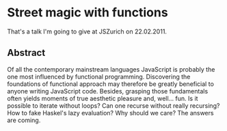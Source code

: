 # Street magic with functions

That's a talk I'm going to give at JSZurich on 22.02.2011.

## Abstract

Of all the contemporary mainstream languages JavaScript is probably the one most influenced by functional programming. Discovering the foundations of functional approach may therefore be greatly beneficial to anyone writing JavaScript code. Besides, grasping those fundamentals often yields moments of true aesthetic pleasure and, well… fun. Is it possible to iterate without loops? Can one recurse without really recursing? How to fake Haskel's lazy evaluation? Why should we care? The answers are coming.